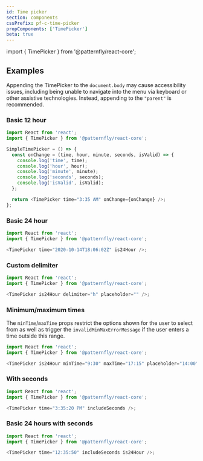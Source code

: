 ```yaml
---
id: Time picker
section: components
cssPrefix: pf-c-time-picker
propComponents: ['TimePicker']
beta: true
---
```


import { TimePicker } from '@patternfly/react-core';

## Examples

Appending the TimePicker to the `document.body` may cause accessibility issues, including being unable to navigate into the menu via keyboard or other assistive technologies. Instead, appending to the `"parent"` is recommended.

### Basic 12 hour

```js
import React from 'react';
import { TimePicker } from '@patternfly/react-core';

SimpleTimePicker = () => {
  const onChange = (time, hour, minute, seconds, isValid) => {
    console.log('time', time);
    console.log('hour', hour);
    console.log('minute', minute);
    console.log('seconds', seconds);
    console.log('isValid', isValid);
  };

  return <TimePicker time="3:35 AM" onChange={onChange} />;
};
```

### Basic 24 hour

```js
import React from 'react';
import { TimePicker } from '@patternfly/react-core';

<TimePicker time="2020-10-14T18:06:02Z" is24Hour />;
```

### Custom delimiter

```js
import React from 'react';
import { TimePicker } from '@patternfly/react-core';

<TimePicker is24Hour delimiter="h" placeholder="" />;
```

### Minimum/maximum times

The `minTime`/`maxTime` props restrict the options shown for the user to select from as well as trigger the `invalidMinMaxErrorMessage` if the user enters a time outside this range.

```js
import React from 'react';
import { TimePicker } from '@patternfly/react-core';

<TimePicker is24Hour minTime="9:30" maxTime="17:15" placeholder="14:00" />;
```

### With seconds

```js
import React from 'react';
import { TimePicker } from '@patternfly/react-core';

<TimePicker time="3:35:20 PM" includeSeconds />;
```

### Basic 24 hours with seconds

```js
import React from 'react';
import { TimePicker } from '@patternfly/react-core';

<TimePicker time="12:35:50" includeSeconds is24Hour />;
```
